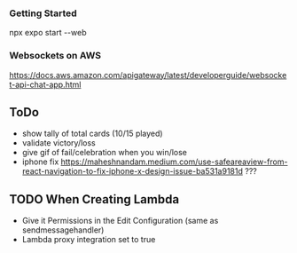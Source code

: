 ### Getting Started
npx expo start --web


### Websockets on AWS
https://docs.aws.amazon.com/apigateway/latest/developerguide/websocket-api-chat-app.html

## ToDo
 - show tally of total cards (10/15 played)
 - validate victory/loss
 - give gif of fail/celebration when you win/lose
 - iphone fix https://maheshnandam.medium.com/use-safeareaview-from-react-navigation-to-fix-iphone-x-design-issue-ba531a9181d ???


## TODO When Creating Lambda
 - Give it Permissions in the Edit Configuration (same as sendmessagehandler)
 - Lambda proxy integration set to true
